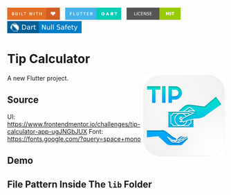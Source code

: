 <img src="screenshots/badges/built-with-love.svg" height="28px"/>&nbsp;&nbsp;
<img src="screenshots/badges/flutter-dart.svg" height="28px" />&nbsp;&nbsp;
<a href="https://choosealicense.com/licenses/mit/" target="_blank"><img src="screenshots/badges/license-MIT.svg" height="28px" /></a>&nbsp;&nbsp;
<img src="screenshots/badges/dart-null_safety-blue.svg" height="28px"/>

# Tip Calculator

<img align="right" src="screenshots/stores_logos/playstore.png" height="190"></img>
A new Flutter project.

## Source

UI: https://www.frontendmentor.io/challenges/tip-calculator-app-ugJNGbJUX
Font: https://fonts.google.com/?query=space+mono

## Demo

## File Pattern Inside The `lib` Folder
